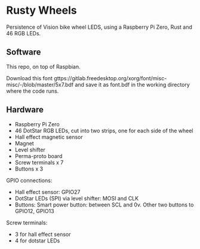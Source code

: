 Rusty Wheels
============

Persistence of Vision bike wheel LEDS, using a Raspberry Pi Zero, Rust and 46
RGB LEDs.

Software
--------

This repo, on top of Raspbian.

Download this font
gttps://gitlab.freedesktop.org/xorg/font/misc-misc/-/blob/master/5x7.bdf and
save it as font.bdf in the working directory where the code runs.

Hardware
--------

* Raspberry Pi Zero
* 46 DotStar RGB LEDs, cut into two strips, one for each side of the wheel
* Hall effect magnetic sensor
* Magnet
* Level shifter
* Perma-proto board
* Screw terminals x 7
* Buttons x 3

GPIO connections:

* Hall effect sensor: GPIO27
* DotStar LEDs (SPI) via level shifter: MOSI and CLK
* Buttons: Smart power button: between SCL and 0v. Other two buttons to GPIO12,
  GPIO13

Screw terminals:

* 3 for hall effect sensor
* 4 for dotstar LEDs
